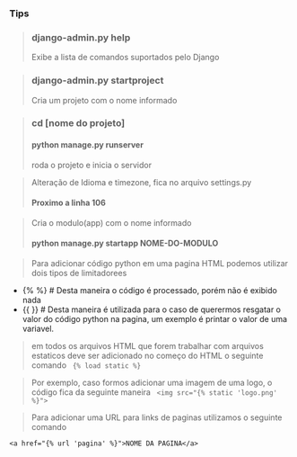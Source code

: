 ### Tips
> ### django-admin.py help 
> Exibe a lista de comandos suportados pelo Django

> ### django-admin.py startproject <nome do projeto>
> Cria um projeto com o nome informado

>### cd [nome do projeto]
> #### python manage.py runserver
> roda o projeto e inicia o servidor 

> Alteração de Idioma e timezone, fica no arquivo settings.py
> #### Proximo a linha 106


> Cria o modulo(app) com o nome informado
> #### python manage.py startapp NOME-DO-MODULO

> Para adicionar código python em uma pagina HTML podemos utilizar dois tipos de limitadorees
- {% <codigopython> %} # Desta maneira o código é processado, porém não é exibido nada
- {{ <codigopython> }} # Desta maneira é utilizada para o caso de querermos resgatar o valor do código python na pagina, um exemplo é printar o valor de uma variavel.
> em todos os arquivos HTML que forem trabalhar com arquivos estaticos deve ser adicionado no começo do HTML o seguinte comando
``` {% load static %}```

>Por exemplo, caso formos adicionar uma imagem de uma logo, o código fica da seguinte maneira
`` <img src="{% static 'logo.png' %}">``

> Para adicionar uma URL para links de paginas utilizamos o seguinte comando

``<a href="{% url 'pagina' %}">NOME DA PAGINA</a>``
